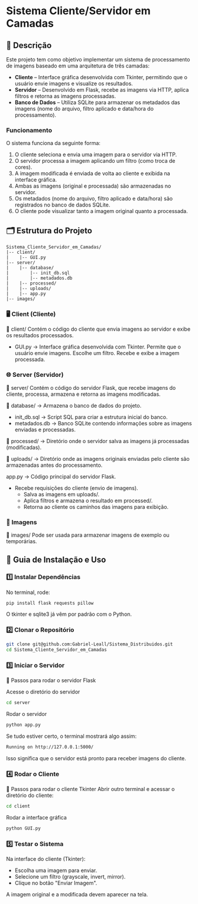 # Sistema Cliente/Servidor em Camadas

## 📖 Descrição

Este projeto tem como objetivo implementar um sistema de processamento de imagens baseado em uma arquitetura de três camadas:

- **Cliente** – Interface gráfica desenvolvida com Tkinter, permitindo que o usuário envie imagens e visualize os resultados.
- **Servidor** – Desenvolvido em Flask, recebe as imagens via HTTP, aplica filtros e retorna as imagens processadas.
- **Banco de Dados** – Utiliza SQLite para armazenar os metadados das imagens (nome do arquivo, filtro aplicado e data/hora do processamento).

### Funcionamento

O sistema funciona da seguinte forma:

1. O cliente seleciona e envia uma imagem para o servidor via HTTP.
2. O servidor processa a imagem aplicando um filtro (como troca de cores).
3. A imagem modificada é enviada de volta ao cliente e exibida na interface gráfica.
4. Ambas as imagens (original e processada) são armazenadas no servidor.
5. Os metadados (nome do arquivo, filtro aplicado e data/hora) são registrados no banco de dados SQLite.
6. O cliente pode visualizar tanto a imagem original quanto a processada.

## 🗂️ Estrutura do Projeto

```
Sistema_Cliente_Servidor_em_Camadas/
|-- client/
|    |-- GUI.py
|-- server/
|    |-- database/
|        |-- init_db.sql
|        |-- metadados.db
|    |-- processed/
|    |-- uploads/
|    |-- app.py
|-- images/
```

### 🖥️ Client (Cliente)

📂 client/
Contém o código do cliente que envia imagens ao servidor e exibe os resultados processados.

- GUI.py → Interface gráfica desenvolvida com Tkinter.
    Permite que o usuário envie imagens.
    Escolhe um filtro.
    Recebe e exibe a imagem processada.

### 🌐 Server (Servidor)
📂 server/
Contém o código do servidor Flask, que recebe imagens do cliente, processa, armazena e retorna as imagens modificadas.

📂 database/ → Armazena o banco de dados do projeto.
  - init_db.sql → Script SQL para criar a estrutura inicial do banco.
  - metadados.db → Banco SQLite contendo informações sobre as imagens enviadas e processadas.

📂 processed/ → Diretório onde o servidor salva as imagens já processadas (modificadas).

📂 uploads/ → Diretório onde as imagens originais enviadas pelo cliente são armazenadas antes do processamento.

app.py → Código principal do servidor Flask.
- Recebe requisições do cliente (envio de imagens).
  - Salva as imagens em uploads/.
  - Aplica filtros e armazena o resultado em processed/.
  - Retorna ao cliente os caminhos das imagens para exibição.

### 📂 Imagens
📂 images/
Pode ser usada para armazenar imagens de exemplo ou temporárias.

## 📌 Guia de Instalação e Uso

### 1️⃣ Instalar Dependências

No terminal, rode:

```
pip install flask requests pillow
```

O tkinter e sqlite3 já vêm por padrão com o Python.

### 2️⃣ Clonar o Repositório

```sh
git clone git@github.com:Gabriel-Leall/Sistema_Distribuidos.git
cd Sistema_Cliente_Servidor_em_Camadas
```

### 3️⃣ Iniciar o Servidor

📍 Passos para rodar o servidor Flask

Acesse o diretório do servidor
```sh
cd server
```
Rodar o servidor

```sh
python app.py
```
Se tudo estiver certo, o terminal mostrará algo assim:

```sh
Running on http://127.0.0.1:5000/
```
Isso significa que o servidor está pronto para receber imagens do cliente.

### 4️⃣ Rodar o Cliente

📍 Passos para rodar o cliente Tkinter
Abrir outro terminal e acessar o diretório do cliente:
```sh
cd client
```
Rodar a interface gráfica
```sh
python GUI.py
```

### 5️⃣ Testar o Sistema

Na interface do cliente (Tkinter):

- Escolha uma imagem para enviar.
- Selecione um filtro (grayscale, invert, mirror).
- Clique no botão "Enviar Imagem".

A imagem original e a modificada devem aparecer na tela.
